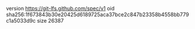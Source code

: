 version https://git-lfs.github.com/spec/v1
oid sha256:1f673843b30e20425d6189725aca37bce2c847b23358b4558bb779c1a5033d9c
size 26387
